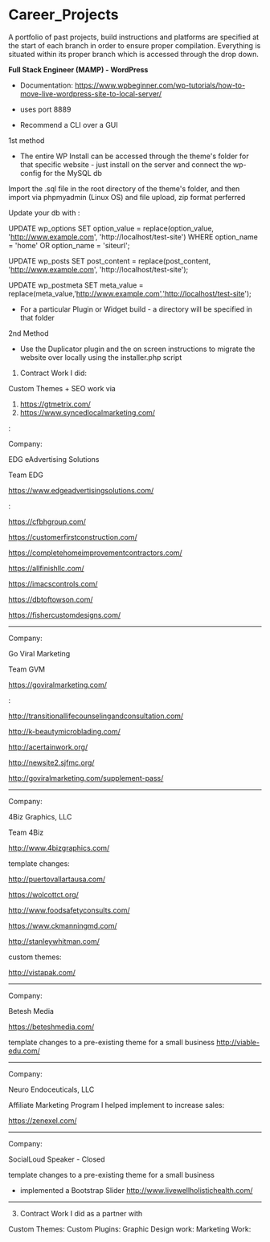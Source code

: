 # Career_Projects
A portfolio of past projects, build instructions and platforms are specified at the start of each branch in order to ensure proper compilation.  Everything is situated within its proper branch which is accessed through the drop down.

<b>Full Stack Engineer (MAMP) - WordPress</b>

* Documentation: https://www.wpbeginner.com/wp-tutorials/how-to-move-live-wordpress-site-to-local-server/

* uses port 8889

* Recommend a CLI over a GUI

1st method
- The entire WP Install can be accessed through the theme's folder for that specific website - just install on the server and connect the wp-config for the MySQL db

Import the .sql file in the root directory of the theme's folder, and then import via phpmyadmin (Linux OS) and file upload, zip format perferred

Update your db with : 

UPDATE wp_options SET option_value = replace(option_value, 'http://www.example.com', 'http://localhost/test-site') WHERE option_name = 'home' OR option_name = 'siteurl';
  
UPDATE wp_posts SET post_content = replace(post_content, 'http://www.example.com', 'http://localhost/test-site');
  
UPDATE wp_postmeta SET meta_value = replace(meta_value,'http://www.example.com','http://localhost/test-site');

- For a particular Plugin or Widget build - a directory will be specified in that folder

2nd Method
- Use the Duplicator plugin and the on screen instructions to migrate the website over locally using the installer.php script


1. Contract Work I did:


Custom Themes + SEO work via
1. https://gtmetrix.com/
2. https://www.syncedlocalmarketing.com/

:


Company:

EDG eAdvertising Solutions

Team EDG

https://www.edgeadvertisingsolutions.com/

:

https://cfbhgroup.com/

https://customerfirstconstruction.com/

https://completehomeimprovementcontractors.com/

https://allfinishllc.com/

https://imacscontrols.com/

https://dbtoftowson.com/

https://fishercustomdesigns.com/



<hr>

Company:

Go Viral Marketing 

Team GVM

https://goviralmarketing.com/

:

http://transitionallifecounselingandconsultation.com/

http://k-beautymicroblading.com/

http://acertainwork.org/

http://newsite2.sjfmc.org/

http://goviralmarketing.com/supplement-pass/




<hr>

Company:

4Biz Graphics, LLC

Team 4Biz

http://www.4bizgraphics.com/


template changes:

http://puertovallartausa.com/

https://wolcottct.org/

http://www.foodsafetyconsults.com/

https://www.ckmanningmd.com/

http://stanleywhitman.com/

custom themes:

http://vistapak.com/


<hr>

Company:

Betesh Media

https://beteshmedia.com/


template changes to a pre-existing theme for a small business
http://viable-edu.com/


<hr>

Company:

Neuro Endoceuticals, LLC

Affiliate Marketing Program I helped implement to increase sales:

https://zenexel.com/


<hr>

Company:

SocialLoud Speaker - Closed


template changes to a pre-existing theme for a small business
* implemented a Bootstrap Slider
http://www.livewellholistichealth.com/


<hr>




3. Contract Work I did as a partner with

Custom Themes:
Custom Plugins:
Graphic Design work:
Marketing Work:






